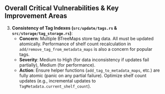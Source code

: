 <!-- # Perpetua Canister Audit

This audit reviews the backend Rust files for the Perpetua canister, focusing on critical vulnerabilities that could lead to data corruption or exploitation.

## File-by-File Audit Summary

### `Cargo.toml`
- **Audit Result**: Looks pretty good.
- **Details**: Dependencies are explicitly versioned. No immediate critical vulnerabilities identified.

### `perpetua.did`
- **Audit Result**: Looks pretty good.
- **Details**: The interface is well-defined. Consider API versioning for future breaking changes, but not a current vulnerability. No critical vulnerabilities identified.

### `perpetua.md`
- **Audit Result**: Looks pretty good.
- **Details**: This file is for documentation and notes, not executable canister code.

### `src/auth.rs`
- **Audit Result**: Looks pretty good.
- **Potential Issue**: Theoretical race condition in `get_shelf_parts_for_owner_mut` and `get_shelf_parts_for_edit_mut` if `SHELF_DATA` could be modified between auth check and data loading within a single call. Unlikely given canister single-threaded execution per message.
- **Severity**: Low.
- **Improvement**: Ensure callbacks don't introduce exploitable side effects. Current structure is mostly sound.

### `src/guard.rs`
- **Audit Result**: Looks pretty good.
- **Details**: The `not_anon` guard is simple and correctly implemented. Standard security measure.

### `src/lib.rs`
- **Audit Result**: Generally good, one area of concern.
- **Potential Issue**: `get_principal` function uses `expect` for parsing Principal IDs from strings (e.g., for `ICRC7_CANISTER_ID`). If these hardcoded constants are ever malformed or if the function is used with dynamic, invalid input, it will trap.
- **Severity**: Low (if constants verified and static) to Medium (if dynamic/untrusted input).
- **Improvement**: For robustness with dynamic inputs, change `expect` to return a `Result`. For hardcoded constants, ensure correctness and consider build-time/test-time verification. -->



<!-- ### `src/ordering.rs` (`PositionTracker`)
- **Audit Result**: Sophisticated solution, but with risks related to floating-point precision.
- **Potential Issue**: Relies on `f64` for fractional indexing. Finite precision can lead to `new_pos == prev` or `new_pos == next` after many insertions, losing the ability to insert. Rebalance mechanism (`rebalance_positions`, `REBALANCE_MIN_GAP_THRESHOLD`) mitigates this but might not always suffice.
- **Severity**: Medium.
- **Exploitability**: Repeated insertions in a small range could trigger rebalances. If the "suboptimal position" after a double rebalance attempt collides with an existing `OrderedFloat` key in `keys_by_position: BTreeMap<OrderedFloat, K>`, it could overwrite the previous key at that position, corrupting ordering data.
- **Improvement**:
  - Fixed for collisoin resistance. -->

<!-- ### `src/query/follows.rs`
- **Audit Result**: Looks pretty good.
- **Potential Issue**: `get_my_followed_tags` and `get_my_followed_users` fetch all followed items. If a user follows an extremely large number, this could lead to large data transfer and high cycle costs.
- **Severity**: Low to Medium (scalability/performance, not data corruption).
- **Improvement**: Consider pagination for these "get_my_*" queries if very large follow sets are expected. -->

<!-- ### `src/query/shelves.rs`
- **Audit Result**: Generally good, one potential data exposure.
- **Potential Issue (Data Consistency & Missing Data)**: Functions querying indexes (e.g., `GLOBAL_TIMELINE`) then `SHELF_DATA` gracefully handle missing `ShelfData` by logging and skipping. This is good for preventing traps but can lead to incomplete results.
- **Potential Issue (`get_public_shelves_by_tag`)**: This function fetches shelves by tag but does *not* appear to have an explicit filter to return only *public* shelves after retrieving `ShelfData`. If `TAG_SHELF_CREATION_TIMELINE_INDEX` can contain non-public shelves, this function might return them, potentially leaking private shelf data.
    - **Severity (`get_public_shelves_by_tag` data exposure)**: Medium.
    - **Improvement (`get_public_shelves_by_tag`)**: Add an explicit filter (e.g., `if shelf_data_ref.metadata.public_editing { ... }`) or ensure the source index only contains public shelves.
- **Potential Issue (`get_shuffled_by_hour_feed`)**: Seed for shuffling uses full nanosecond timestamp. If "hourly" distinct shuffles were intended, seed should be `current_timestamp_ns / NANOS_PER_HOUR`. Current behavior is more frequent reshuffling.
- **Overall**: Most queries are robust. Complexity of `get_user_shelves` needs thorough testing. -->

<!-- ### `src/storage/common_types.rs`
- **Audit Result**: Looks pretty good.
- **Details**: Defines type aliases and constants (limits, step sizes). Important for business rule enforcement.

### `src/storage/follow_storage.rs`
- **Audit Result**: Looks pretty good.
- **Potential Issue**: `PrincipalSet` and `NormalizedTagSet` can grow large for users with many follows, leading to high cycle costs for read/write of these sets due to full deserialization/serialization.
- **Severity**: Low (performance/cycle cost).
- **Overall**: Standard use of stable structures.

### `src/storage/mod.rs` (storage module)
- **Audit Result**: Looks pretty good.
- **Details**: Organizes storage submodules and initializes `MEMORY_MANAGER`.

### `src/storage/nft_storage.rs`
- **Audit Result**: Looks pretty good.
- **Potential Issue**: `StringVec` (list of shelf IDs per NFT) can grow large if an NFT is in many shelves, leading to high cycle costs for read/write.
- **Severity**: Low (performance/cycle cost).

### `src/storage/random_feed_storage.rs`
- **Audit Result**: Looks pretty good.
- **Potential Issue**: `refresh_random_shelf_candidates` iterates over all of `SHELF_DATA`. If `SHELF_DATA` is huge, this can be cycle-intensive.
- **Severity**: Low (performance for refresh).
- **Details**: Reservoir sampling logic (`Algorithm R`) is correctly implemented. Function is `#[allow(dead_code)]`; remove if used. -->


<!-- ### `src/storage/shelf_storage.rs`
- **Audit Result**: Core logic with one significant area for improvement.
- **Potential Issue (Deep Circular References for Nested Shelves)**: The `Shelf::insert_item` checks for direct self-reference and 1-level deep cycles when adding `ItemContent::Shelf`. However, it does **not** prevent deeper circular dependencies (e.g., A contains B, B contains C, C contains A).
    - **Severity**: Medium. Such cycles can lead to infinite loops or excessive computation during rendering/traversal, impacting availability.
    - **Improvement**:
        1.  Disallow shelves within shelves.
        2.  Implement a nesting depth limit.
        3.  **Recommended**: At query time (when resolving/displaying nested shelves), implement traversal depth limits and a visited set to prevent infinite recursion. Full synchronous cycle detection during updates can be too complex/costly.
- **`MAX_APPEARS_IN_COUNT`**: Defined but enforcement not shown in this file (likely in `update/item.rs`).
- **Overall**: Structures are well-defined. Circular reference for nested shelves is the main concern. `PositionTracker` use inherits its risks. -->

<!-- ### `src/storage/tag_storage.rs`
- **Audit Result**: Good structure, consistency is key.
- **Potential Issue (Index Inconsistency)**: Multiple tag-related indexes (`TAG_METADATA`, `TAG_SHELF_ASSOCIATIONS`, etc.) must be updated atomically and correctly. Bugs in these updates (likely in `update/tags.rs` helpers) could lead to inconsistent query results (a form of data corruption).
    - **Severity**: Medium to High.
    - **Improvement**: Thoroughly review and test all update paths in `update/tags.rs` that modify these indexes to ensure atomicity and correctness.
- **Overall**: Indexes support queries well. Robustness depends on consistent updates. -->
<!-- 
### `src/storage/user_storage.rs`
- **Audit Result**: Looks pretty good.
- **Potential Issue**: `TimestampedShelves` and `UserProfileOrder::shelf_positions` can grow large, leading to cycle costs. `PositionTracker` use inherits its risks.
- **Severity**: Low (performance, inherited `PositionTracker` risks).

### `src/types.rs` (top-level types)
- **Audit Result**: Looks pretty good.
- **Details**: Defines key structures and backup-related types. `Storable` and `Ord` implementations seem correct.

### `src/update/access.rs`
- **Audit Result**: Looks pretty good.
- **Details**: `toggle_shelf_public_access` has good consistency checks between `SHELF_DATA` and `GLOBAL_TIMELINE`. Atomicity for the two-phase read-commit relies on IC message seriality.

### `src/update/debug.rs`
- **Audit Result**: Looks pretty good (empty file).

### `src/update/follow.rs`
- **Audit Result**: Looks pretty good.
- **Details**: Logic for follow/unfollow is straightforward, handles limits and idempotency correctly.
- **Consideration**: Currently allows following non-existent tags (not in `TAG_METADATA`). This is a design choice. -->

<!-- ### `src/update/item.rs`
- **Audit Result**: Very good, handles complex interactions.
- **Deep Circular Reference Check (`would_create_cycle`)**: Implements DFS, which is a significant improvement.
    - **Potential Issue**: Performance of DFS for very complex/deep shelf structures could be a concern for cycle costs during updates.
    - **Severity**: Low to Medium (performance).
- **Atomicity**: "Read & Validate, Prepare, Commit" pattern for updates to `SHELF_DATA`, `NFT_SHELVES` is good for consistency within a message.
- **NFT Ownership**: Relies on async `verify_nft_ownership` call.
- **Overall**: Robust handling of item operations and nested structures.

### `src/update/mod.rs` (update module)
- **Audit Result**: Looks pretty good (organizational file).
- **Note**: Content provided in prompt for this file seemed to list different modules than actual file structure. Assumed it's for re-exporting actual submodules.

### `src/update/profile.rs`
- **Audit Result**: Looks pretty good.
- **Details**: Handles profile shelf reordering. Shelf ownership verification is sound. Sensible handling of items not yet in `PositionTracker`. Inherits `PositionTracker` risks.

### `src/update/shelf.rs`
- **Audit Result**: Good, manages multi-map updates.
- **Atomicity**: `store_shelf` coordinates writes to `SHELF_DATA`, `NFT_SHELVES`, `USER_SHELVES`, `GLOBAL_TIMELINE`, and tag maps (via `add_tag_to_metadata_maps`). Relies on IC message atomicity and panics in helper functions (like `add_tag_to_metadata_maps`) for full consistency.
- **`GLOBAL_TIMELINE` Timestamp Collision**: Nanosecond precision makes this rare. Current replacement behavior is acceptable for a timeline.
- **Overall**: Structure for creating shelves and updating metadata is sound. -->

<!-- ### `src/update/tags.rs`
- **Audit Result**: Critical for tag consistency; main concern is performance.
- **`add_tag_to_metadata_maps` / `remove_tag_from_metadata_maps`**:
    - **Atomicity**: These helpers perform multiple BTree map writes. They should robustly panic if any sub-operation fails (currently relies on BTree ops panicking on out of memory/cycles).
    - **Performance of Shelf Count Recalculation**: Iterating `TAG_SHELF_ASSOCIATIONS` to count shelves per tag (`map.iter().filter(...).count()`) can be very slow for popular tags.
        - **Severity**: Medium (performance).
        - **Improvement**: Modify `TagMetadata.current_shelf_count` incrementally instead of full recalculation. This requires ensuring every add/remove path updates it perfectly.
- **Overall**: Logic is complex but aims for consistency. Performance of count recalculation is a key area for optimization.

### `src/update/utils.rs`
- **Audit Result**: Generally good; external dependency is key.
- **`verify_nft_ownership`**:
    - **Security**: Relies entirely on the security and correctness of external ICRC7 canisters.
    - **Severity**: High (if external ICRC7 canisters are flawed, ownership check is void). This is an external dependency risk.
    - **ID Length Heuristic**: Logic for distinguishing SBTs vs. NFTs (`nft_id.len() > 90`) must be robust and maintained.
- **`is_self_reference`**: Basic check, superseded by `would_create_cycle` in `item.rs` for actual nested shelf additions. -->

<!-- ### `src/utils.rs` (top-level utils)
- **Audit Result**: `normalize_tag` is good; `generate_shelf_id` needs clarification.
- **`generate_shelf_id`**: Different implementation than shelf ID generation in `storage::create_shelf`. Uses `raw_rand()` and hash truncation to 12 bytes.
    - **Potential Issue**: If used, ensure 12-byte truncated hash offers sufficient collision resistance. If unused, it's dead code.
    - **Severity**: Low (collision if used and space is too small; 96 bits is generally large).
- **`normalize_tag`**: Good and widely used (`trim().to_lowercase()`). -->

## Overall Critical Vulnerabilities & Key Improvement Areas

<!-- 1.  **Deep Circular References in Nested Shelves (`src/storage/shelf_storage.rs` via `src/update/item.rs`)**:
    *   **Current State**: `would_create_cycle` in `item.rs` is a good DFS-based detection mechanism for *newly added* items.
    *   **Concern**: While adding new items is protected, existing data or complex scenarios might still be an area to watch. The primary mitigation is usually at query/display time by limiting depth and tracking visited nodes.
    *   **Severity**: Medium. -->

<!-- 2.  **Floating Point Precision in `PositionTracker` (`src/ordering.rs`)**:
    *   **Concern**: Can lead to inability to insert items or incorrect ordering if rebalancing fails to create sufficient gaps, or if `OrderedFloat` keys collide in `keys_by_position` map.
    *   **Severity**: Medium.
    *   **Action**: Implement robust collision handling in `keys_by_position` (e.g., `BTreeMap<OrderedFloat, Vec<K>>`). Strengthen logic for "suboptimal positions" after failed rebalance attempts. -->

3.  **Consistency of Tag Indexes (`src/update/tags.rs` & `src/storage/tag_storage.rs`)**:
    *   **Concern**: Multiple BTreeMaps store tag data. All must be updated atomically. Performance of shelf count recalculation in `add/remove_tag_from_metadata_maps` is also a concern for popular tags.
    *   **Severity**: Medium to High (for data inconsistency if updates fail partially), Medium (for performance).
    *   **Action**: Ensure helper functions (`add_tag_to_metadata_maps`, etc.) are fully atomic (panic on any partial failure). Optimize shelf count updates (e.g., incremental updates to `TagMetadata.current_shelf_count`).

<!-- 4.  **Potential Data Exposure in `get_public_shelves_by_tag` (`src/query/shelves.rs`)**:
    *   **Concern**: May return non-public shelves if the underlying index contains them and no explicit public filter is applied after fetching `ShelfData`.
    *   **Severity**: Medium.
    *   **Action**: Add explicit filtering for public shelves or ensure the source index (`TAG_SHELF_CREATION_TIMELINE_INDEX`) only ever contains public ones. -->

<!-- ## General Recommendations
- **Testing**: Given the complexity, especially around stateful updates to multiple indexes and the `PositionTracker`, comprehensive unit and integration testing covering edge cases, concurrency (simulated, as IC is single-threaded per message), and boundary conditions is vital.
- **Performance Profiling**: For operations like tag count recalculation or deep cycle checks, profiling under load can identify bottlenecks.
- **Monitoring & Logging**: The existing `ic_cdk::println!` for warnings/errors is good. Consider structured logging if more advanced monitoring is needed.

This audit provides a snapshot based on the code. Continuous review, especially around new features or refactoring of stateful logic, is recommended. -->